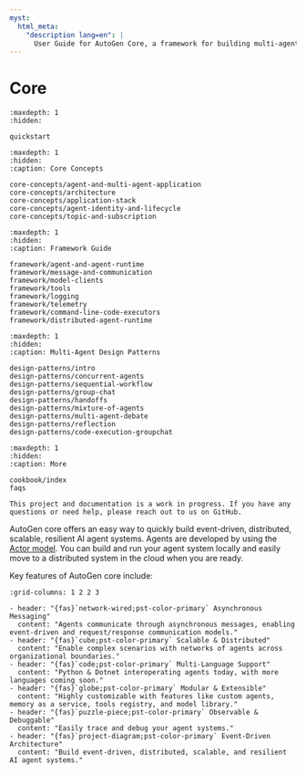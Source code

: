 ```yaml
---
myst:
  html_meta:
    "description lang=en": |
      User Guide for AutoGen Core, a framework for building multi-agent applications with AI agents.
---
```


# Core

```{toctree}
:maxdepth: 1
:hidden:

quickstart
```

```{toctree}
:maxdepth: 1
:hidden:
:caption: Core Concepts

core-concepts/agent-and-multi-agent-application
core-concepts/architecture
core-concepts/application-stack
core-concepts/agent-identity-and-lifecycle
core-concepts/topic-and-subscription
```

```{toctree}
:maxdepth: 1
:hidden:
:caption: Framework Guide

framework/agent-and-agent-runtime
framework/message-and-communication
framework/model-clients
framework/tools
framework/logging
framework/telemetry
framework/command-line-code-executors
framework/distributed-agent-runtime
```

```{toctree}
:maxdepth: 1
:hidden:
:caption: Multi-Agent Design Patterns

design-patterns/intro
design-patterns/concurrent-agents
design-patterns/sequential-workflow
design-patterns/group-chat
design-patterns/handoffs
design-patterns/mixture-of-agents
design-patterns/multi-agent-debate
design-patterns/reflection
design-patterns/code-execution-groupchat
```

```{toctree}
:maxdepth: 1
:hidden:
:caption: More

cookbook/index
faqs
```

```{warning}
This project and documentation is a work in progress. If you have any questions or need help, please reach out to us on GitHub.
```

AutoGen core offers an easy way to quickly build event-driven, distributed, scalable, resilient AI agent systems. Agents are developed by using the [Actor model](https://en.wikipedia.org/wiki/Actor_model). You can build and run your agent system locally and easily move to a distributed system in the cloud when you are ready.

Key features of AutoGen core include:

```{gallery-grid}
:grid-columns: 1 2 2 3

- header: "{fas}`network-wired;pst-color-primary` Asynchronous Messaging"
  content: "Agents communicate through asynchronous messages, enabling event-driven and request/response communication models."
- header: "{fas}`cube;pst-color-primary` Scalable & Distributed"
  content: "Enable complex scenarios with networks of agents across organizational boundaries."
- header: "{fas}`code;pst-color-primary` Multi-Language Support"
  content: "Python & Dotnet interoperating agents today, with more languages coming soon."
- header: "{fas}`globe;pst-color-primary` Modular & Extensible"
  content: "Highly customizable with features like custom agents, memory as a service, tools registry, and model library."
- header: "{fas}`puzzle-piece;pst-color-primary` Observable & Debuggable"
  content: "Easily trace and debug your agent systems."
- header: "{fas}`project-diagram;pst-color-primary` Event-Driven Architecture"
  content: "Build event-driven, distributed, scalable, and resilient AI agent systems."
```
